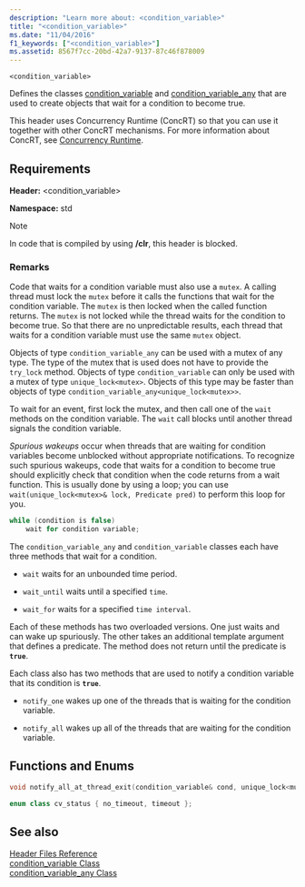 ```yaml
---
description: "Learn more about: <condition_variable>"
title: "<condition_variable>"
ms.date: "11/04/2016"
f1_keywords: ["<condition_variable>"]
ms.assetid: 8567f7cc-20bd-42a7-9137-87c46f878009
---
```

`<condition_variable>`

Defines the classes [condition_variable](../standard-library/condition-variable-class.md) and [condition_variable_any](../standard-library/condition-variable-any-class.md) that are used to create objects that wait for a condition to become true.

This header uses Concurrency Runtime (ConcRT) so that you can use it together with other ConcRT mechanisms. For more information about ConcRT, see [Concurrency Runtime](../parallel/concrt/concurrency-runtime.md).

## Requirements

**Header:** \<condition_variable>

**Namespace:** std

> [!NOTE]
> In code that is compiled by using **/clr**, this header is blocked.

### Remarks

Code that waits for a condition variable must also use a `mutex`. A calling thread must lock the `mutex` before it calls the functions that wait for the condition variable. The `mutex` is then locked when the called function returns. The `mutex` is not locked while the thread waits for the condition to become true. So that there are no unpredictable results, each thread that waits for a condition variable must use the same `mutex` object.

Objects of type `condition_variable_any` can be used with a mutex of any type. The type of the mutex that is used does not have to provide the `try_lock` method. Objects of type `condition_variable` can only be used with a mutex of type `unique_lock<mutex>`. Objects of this type may be faster than objects of type `condition_variable_any<unique_lock<mutex>>`.

To wait for an event, first lock the mutex, and then call one of the `wait` methods on the condition variable. The `wait` call blocks until another thread signals the condition variable.

*Spurious wakeups* occur when threads that are waiting for condition variables become unblocked without appropriate notifications. To recognize such spurious wakeups, code that waits for a condition to become true should explicitly check that condition when the code returns from a wait function. This is usually done by using a loop; you can use `wait(unique_lock<mutex>& lock, Predicate pred)` to perform this loop for you.

```cpp
while (condition is false)
    wait for condition variable;
```

The `condition_variable_any` and `condition_variable` classes each have three methods that wait for a condition.

- `wait` waits for an unbounded time period.

- `wait_until` waits until a specified `time`.

- `wait_for` waits for a specified `time interval`.

Each of these methods has two overloaded versions. One just waits and can wake up spuriously. The other takes an additional template argument that defines a predicate. The method does not return until the predicate is **`true`**.

Each class also has two methods that are used to notify a condition variable that its condition is **`true`**.

- `notify_one` wakes up one of the threads that is waiting for the condition variable.

- `notify_all` wakes up all of the threads that are waiting for the condition variable.

## Functions and Enums

```cpp
void notify_all_at_thread_exit(condition_variable& cond, unique_lock<mutex> lk);

enum class cv_status { no_timeout, timeout };
```

## See also

[Header Files Reference](../standard-library/cpp-standard-library-header-files.md)\
[condition_variable Class](../standard-library/condition-variable-class.md)\
[condition_variable_any Class](../standard-library/condition-variable-any-class.md)
